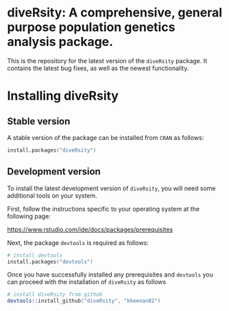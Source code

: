 diveRsity: A comprehensive, general purpose population genetics analysis package.
=================================================================================

This is the repository for the latest version of the ```diveRsity``` package. It contains the latest bug fixes, as well as the newest functionality.


Installing diveRsity
=======================


Stable version
---------------

A stable version of the package can be installed from ```CRAN``` as follows:

```s
install.packages("diveRsity")
```

Development version
-------------------

To install the latest development version of ```diveRsity```, you will need some additional tools on your system. 

First, follow the instructions specific to your operating system at the following page:

https://www.rstudio.com/ide/docs/packages/prerequisites

Next, the package ```devtools``` is required as follows:

```s
# install devtools
install.packages("devtools")
```

Once you have successfully installed any prerequisites and ```devtools``` you can proceed with the installation of ```diveRsity``` as follows

```s
# install diveRsity from github
devtools::install_github("diveRsity", "kkeenan02")
```